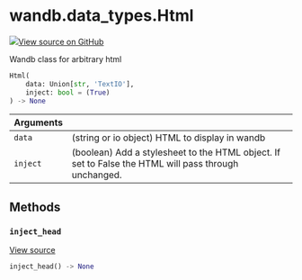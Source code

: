 # wandb.data\_types.Html

[![](https://www.tensorflow.org/images/GitHub-Mark-32px.png)View source on GitHub](https://www.github.com/wandb/client/tree/v0.10.33/wandb/sdk/data_types.py#L864-L954)

Wandb class for arbitrary html

```python
Html(
    data: Union[str, 'TextIO'],
    inject: bool = (True)
) -> None
```

| Arguments |  |
| :--- | :--- |
| `data` | \(string or io object\) HTML to display in wandb |
| `inject` | \(boolean\) Add a stylesheet to the HTML object. If set to False the HTML will pass through unchanged. |

## Methods

### `inject_head` <a id="inject_head"></a>

[View source](https://www.github.com/wandb/client/tree/v0.10.33/wandb/sdk/data_types.py#L906-L921)

```python
inject_head() -> None
```

